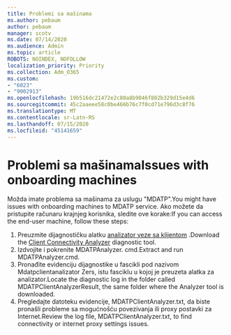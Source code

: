 ```yaml
---
title: Problemi sa mašinama
ms.author: pebaum
author: pebaum
manager: scotv
ms.date: 07/14/2020
ms.audience: Admin
ms.topic: article
ROBOTS: NOINDEX, NOFOLLOW
localization_priority: Priority
ms.collection: Adm_O365
ms.custom:
- "6023"
- "9002913"
ms.openlocfilehash: 19b516dc21472e2c80a8b9046f802b329d15e4d6
ms.sourcegitcommit: 45c2aaeee58c0be466b76c7f0cd71e796d3c8f76
ms.translationtype: MT
ms.contentlocale: sr-Latn-RS
ms.lasthandoff: 07/15/2020
ms.locfileid: "45141659"
---
```

# <a name="issues-with-onboarding-machines"></a><span data-ttu-id="6e7b4-102">Problemi sa mašinama</span><span class="sxs-lookup"><span data-stu-id="6e7b4-102">Issues with onboarding machines</span></span>

<span data-ttu-id="6e7b4-103">Možda imate problema sa mašinama za uslugu "MDATP".</span><span class="sxs-lookup"><span data-stu-id="6e7b4-103">You might have issues with onboarding machines to MDATP service.</span></span> <span data-ttu-id="6e7b4-104">Ako možete da pristupite računaru krajnjeg korisnika, sledite ove korake:</span><span class="sxs-lookup"><span data-stu-id="6e7b4-104">If you can access the end-user machine, follow these steps:</span></span>

1. <span data-ttu-id="6e7b4-105">Preuzmite dijagnostičku alatku [analizator veze sa klijentom](https://aka.ms/mdatpanalyzer) .</span><span class="sxs-lookup"><span data-stu-id="6e7b4-105">Download the [Client Connectivity Analyzer](https://aka.ms/mdatpanalyzer) diagnostic tool.</span></span>
2. <span data-ttu-id="6e7b4-106">Izdvojite i pokrenite MDATPAnalyzer. cmd.</span><span class="sxs-lookup"><span data-stu-id="6e7b4-106">Extract and run MDATPAnalyzer.cmd.</span></span>
3. <span data-ttu-id="6e7b4-107">Pronađite evidenciju dijagnostike u fascikli pod nazivom Mdatpclientanalizator Zers, istu fasciklu u kojoj je preuzeta alatka za analizator.</span><span class="sxs-lookup"><span data-stu-id="6e7b4-107">Locate the diagnostic log in the folder called MDATPClientAnalyzerResult, the same folder where the Analyzer tool is downloaded.</span></span>
4. <span data-ttu-id="6e7b4-108">Pregledajte datoteku evidencije, MDATPClientAnalyzer.txt, da biste pronašli probleme sa mogućnošću povezivanja ili proxy postavki za Internet.</span><span class="sxs-lookup"><span data-stu-id="6e7b4-108">Review the log file, MDATPClientAnalyzer.txt, to find connectivity or internet proxy settings issues.</span></span>